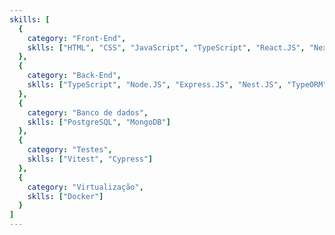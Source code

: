 ```yaml
---
skills: [
  {
    category: "Front-End",
    sklls: ["HTML", "CSS", "JavaScript", "TypeScript", "React.JS", "Next.JS", "Tailwind CSS", "Zustand", "Astro"]
  },
  {
    category: "Back-End",
    sklls: ["TypeScript", "Node.JS", "Express.JS", "Nest.JS", "TypeORM", "Prisma"]
  },
  {
    category: "Banco de dados",
    sklls: ["PostgreSQL", "MongoDB"]
  },
  {
    category: "Testes",
    sklls: ["Vitest", "Cypress"]
  },
  {
    category: "Virtualização",
    sklls: ["Docker"]
  }
]
---
```

